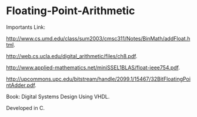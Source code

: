 # Floating-Point-Arithmetic
Importants Link: 

http://www.cs.umd.edu/class/sum2003/cmsc311/Notes/BinMath/addFloat.html.

http://web.cs.ucla.edu/digital_arithmetic/files/ch8.pdf.

http://www.applied-mathematics.net/miniSSEL1BLAS/float-ieee754.pdf.

http://upcommons.upc.edu/bitstream/handle/2099.1/15467/32BitFloatingPointAdder.pdf.

Book: Digital Systems Design Using VHDL.

Developed in C.
